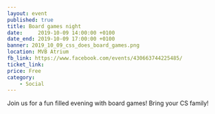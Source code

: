 ```yaml
---
layout: event
published: true
title: Board games night
date:     2019-10-09 14:00:00 +0100
date_end: 2019-10-09 17:00:00 +0100
banner: 2019_10_09_css_does_board_games.png
location: MVB Atrium
fb_link: https://www.facebook.com/events/430663744225485/
ticket_link:
price: Free
category:
    - Social
---
```

Join us for a fun filled evening with board games! Bring your CS family!
